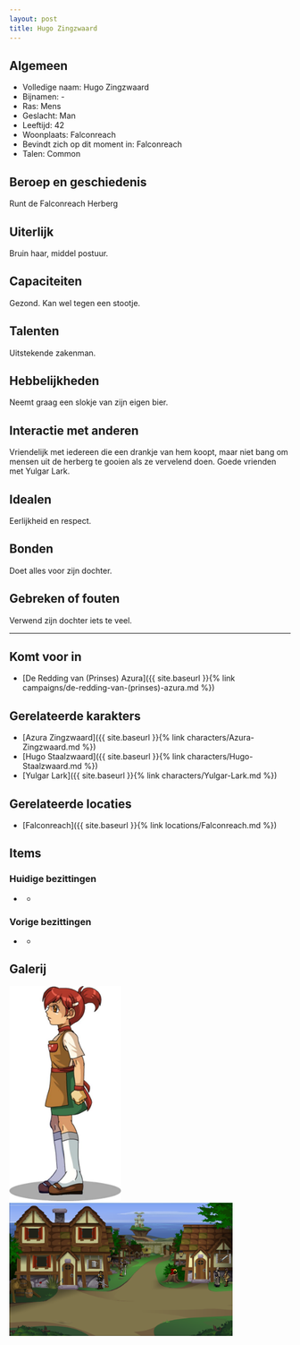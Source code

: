 ```yaml
---
layout: post
title: Hugo Zingzwaard
---
```


## Algemeen
* Volledige naam: Hugo Zingzwaard
* Bijnamen: -
* Ras: Mens
* Geslacht: Man
* Leeftijd: 42
* Woonplaats: Falconreach
* Bevindt zich op dit moment in: Falconreach
* Talen: Common

## Beroep en geschiedenis
Runt de Falconreach Herberg

## Uiterlijk
Bruin haar, middel postuur.

## Capaciteiten
Gezond. Kan wel tegen een stootje.

## Talenten
Uitstekende zakenman.

## Hebbelijkheden
Neemt graag een slokje van zijn eigen bier.

## Interactie met anderen
Vriendelijk met iedereen die een drankje van hem koopt, maar niet bang om mensen uit de herberg te gooien als ze vervelend doen. Goede vrienden met Yulgar Lark.

## Idealen
Eerlijkheid en respect.

## Bonden
Doet alles voor zijn dochter.

## Gebreken of fouten
Verwend zijn dochter iets te veel.

---

## Komt voor in
* [De Redding van (Prinses) Azura]({{ site.baseurl }}{% link campaigns/de-redding-van-(prinses)-azura.md %})

## Gerelateerde karakters
* [Azura Zingzwaard]({{ site.baseurl }}{% link characters/Azura-Zingzwaard.md %})
* [Hugo Staalzwaard]({{ site.baseurl }}{% link characters/Hugo-Staalzwaard.md %})
* [Yulgar Lark]({{ site.baseurl }}{% link characters/Yulgar-Lark.md %})

## Gerelateerde locaties
* [Falconreach]({{ site.baseurl }}{% link locations/Falconreach.md %})

## Items

### Huidige bezittingen
* -

### Vorige bezittingen
* -

## Galerij
<img src="../images/Azura Zingzwaard.jpeg" alt="Azura Zingzwaard, dochter van Hugo" width=200>

<img src="../images/Falconreach.png" alt="De herberg van Hugo in Falconreach" width=400>